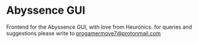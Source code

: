 # Abyssence GUI 

Frontend for the Abyssence GUI, with love from Heuronics.
for queries and suggestions please write to progamermove7@protonmail.com
